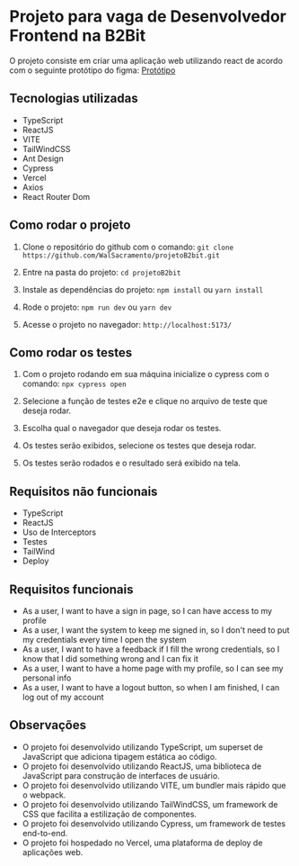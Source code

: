 # Projeto para vaga de Desenvolvedor Frontend na B2Bit

O projeto consiste em criar uma aplicação web utilizando react de acordo com o seguinte protótipo do figma:
[Protótipo]([https://www.figma.com/file/1Q6Z2Q6Z6Q6Z6Q6Z6Q6Z6Q6Z/Projeto-B2Bit?node-id=0%3A1](https://www.figma.com/proto/klaZDgYO9WDU2z1LHeC3Dr/Projeto-Frontend?node-id=2-130&scaling=min-zoom&page-id=0%3A1&starting-point-node-id=2%3A130))

## Tecnologias utilizadas
- TypeScript
- ReactJS
- VITE
- TailWindCSS
- Ant Design
- Cypress
- Vercel
- Axios
- React Router Dom

## Como rodar o projeto
1. Clone o repositório do github com o comando:
```git clone https://github.com/WalSacramento/projetoB2bit.git ```

2. Entre na pasta do projeto:
```cd projetoB2bit```

3. Instale as dependências do projeto:
```npm install``` ou ```yarn install```

4. Rode o projeto:
```npm run dev``` ou ```yarn dev```

5. Acesse o projeto no navegador:
```http://localhost:5173/```

## Como rodar os testes
1. Com o projeto rodando em sua máquina inicialize o cypress com o comando:
```npx cypress open```

2. Selecione a função de testes e2e e clique no arquivo de teste que deseja rodar.
3. Escolha qual o navegador que deseja rodar os testes.
4. Os testes serão exibidos, selecione os testes que deseja rodar.
5. Os testes serão rodados e o resultado será exibido na tela.


## Requisitos não funcionais
- TypeScript
- ReactJS
- Uso de Interceptors
- Testes
- TailWind
- Deploy

## Requisitos funcionais
- As a user, I want to have a sign in page, so I can have access to my profile
- As a user, I want the system to keep me signed in, so I don't need to put my credentials every time I open the system
- As a user, I want to have a feedback if I fill the wrong credentials, so I know that I did something wrong and I can fix it
- As a user, I want to have a home page with my profile, so I can see my personal info
- As a user, I want to have a logout button, so when I am finished, I can log out of my account

## Observações
- O projeto foi desenvolvido utilizando TypeScript, um superset de JavaScript que adiciona tipagem estática ao código.
- O projeto foi desenvolvido utilizando ReactJS, uma biblioteca de JavaScript para construção de interfaces de usuário.
- O projeto foi desenvolvido utilizando VITE, um bundler mais rápido que o webpack.
- O projeto foi desenvolvido utilizando TailWindCSS, um framework de CSS que facilita a estilização de componentes.
- O projeto foi desenvolvido utilizando Cypress, um framework de testes end-to-end.
- O projeto foi hospedado no Vercel, uma plataforma de deploy de aplicações web.